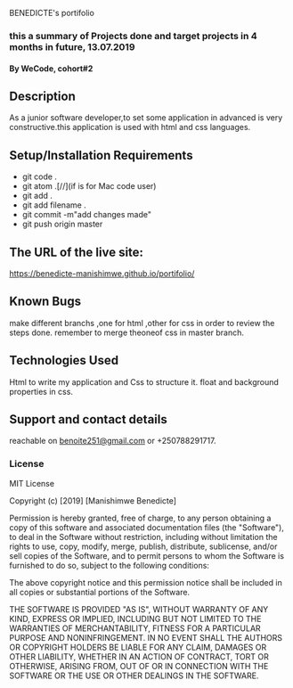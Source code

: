  BENEDICTE's portifolio
### this a summary of Projects done and target projects in 4 months in future, 13.07.2019
#### By WeCode, cohort#2
## Description
As a junior software developer,to set some application in advanced is very constructive.this application is used with html and css languages.
## Setup/Installation Requirements
*  git code .
* git atom .[//](if is for Mac code user)
* git add .
* git add filename .
* git commit -m"add changes made"
* git push origin master
## The URL of the live site:
https://benedicte-manishimwe.github.io/portifolio/
## Known Bugs
make different branchs ,one for html ,other for css in order to review the steps done. remember to merge theoneof css in master branch.
## Technologies Used
Html to write my application and Css to structure it. float and background properties in css.
## Support and contact details
reachable on benoite251@gmail.com or +250788291717.
### License
MIT License

Copyright (c) [2019] [Manishimwe Benedicte]

Permission is hereby granted, free of charge, to any person obtaining a copy
of this software and associated documentation files (the "Software"), to deal
in the Software without restriction, including without limitation the rights
to use, copy, modify, merge, publish, distribute, sublicense, and/or sell
copies of the Software, and to permit persons to whom the Software is
furnished to do so, subject to the following conditions:

The above copyright notice and this permission notice shall be included in all
copies or substantial portions of the Software.

THE SOFTWARE IS PROVIDED "AS IS", WITHOUT WARRANTY OF ANY KIND, EXPRESS OR
IMPLIED, INCLUDING BUT NOT LIMITED TO THE WARRANTIES OF MERCHANTABILITY,
FITNESS FOR A PARTICULAR PURPOSE AND NONINFRINGEMENT. IN NO EVENT SHALL THE
AUTHORS OR COPYRIGHT HOLDERS BE LIABLE FOR ANY CLAIM, DAMAGES OR OTHER
LIABILITY, WHETHER IN AN ACTION OF CONTRACT, TORT OR OTHERWISE, ARISING FROM,
OUT OF OR IN CONNECTION WITH THE SOFTWARE OR THE USE OR OTHER DEALINGS IN THE
SOFTWARE.

  
